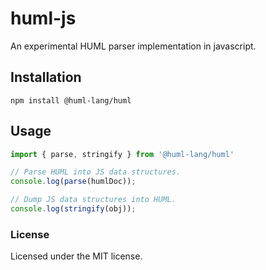 # huml-js

An experimental HUML parser implementation in javascript. 

## Installation
```
npm install @huml-lang/huml
```

## Usage
```javascript
import { parse, stringify } from '@huml-lang/huml'

// Parse HUML into JS data structures.
console.log(parse(humlDoc));

// Dump JS data structures into HUML.
console.log(stringify(obj));

```

### License
Licensed under the MIT license.

